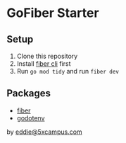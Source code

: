 # GoFiber Starter

## Setup

1. Clone this repository
2. Install [fiber cli](https://github.com/gofiber/cli) first
3. Run `go mod tidy` and run `fiber dev`

## Packages

- [fiber](https://gofiber.io/)
- [godotenv](https://github.com/joho/godotenv)

by eddie@5xcampus.com
